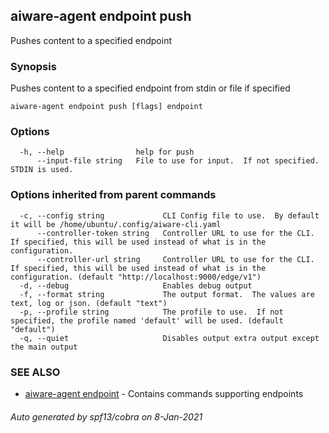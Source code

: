 ## aiware-agent endpoint push

Pushes content to a specified endpoint

### Synopsis

Pushes content to a specified endpoint from stdin or file if specified

```
aiware-agent endpoint push [flags] endpoint
```

### Options

```
  -h, --help                help for push
      --input-file string   File to use for input.  If not specified.  STDIN is used.
```

### Options inherited from parent commands

```
  -c, --config string             CLI Config file to use.  By default it will be /home/ubuntu/.config/aiware-cli.yaml
      --controller-token string   Controller URL to use for the CLI.  If specified, this will be used instead of what is in the configuration.
      --controller-url string     Controller URL to use for the CLI.  If specified, this will be used instead of what is in the configuration. (default "http://localhost:9000/edge/v1")
  -d, --debug                     Enables debug output
  -f, --format string             The output format.  The values are text, log or json. (default "text")
  -p, --profile string            The profile to use.  If not specified, the profile named 'default' will be used. (default "default")
  -q, --quiet                     Disables output extra output except the main output
```

### SEE ALSO

* [aiware-agent endpoint](/cli/aiware-agent_endpoint.md)	 - Contains commands supporting endpoints

###### Auto generated by spf13/cobra on 8-Jan-2021
